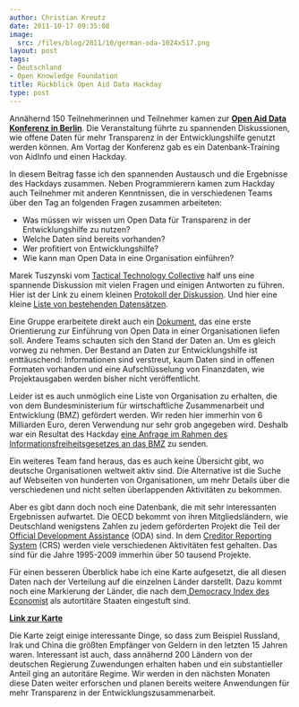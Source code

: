 ```yaml
---
author: Christian Kreutz
date: 2011-10-17 09:35:08
image:
  src: /files/blog/2011/10/german-oda-1024x517.png
layout: post
tags:
- Deutschland
- Open Knowledge Foundation
title: Rückblick Open Aid Data Hackday
type: post
---
```


Annähernd 150 Teilnehmerinnen und Teilnehmer kamen zur **[Open Aid Data Konferenz in Berlin](http://openaiddata.de/)**. Die Veranstaltung führte zu spannenden Diskussionen, wie offene Daten für mehr Transparenz in der Entwicklungshilfe genutzt werden können. Am Vortag der Konferenz gab es ein Datenbank-Training von AidInfo und einen Hackday.

In diesem Beitrag fasse ich den spannenden Austausch und die Ergebnisse des Hackdays zusammen. Neben Programmierern kamen zum Hackday auch Teilnehmer mit anderen Kenntnissen, die in verschiedenen Teams über den Tag an folgenden Fragen zusammen arbeiteten:

  * Was müssen wir wissen um Open Data für Transparenz in der Entwicklungshilfe zu nutzen?
  * Welche Daten sind bereits vorhanden?
  * Wer profitiert von Entwicklungshilfe?
  * Wie kann man Open Data in eine Organisation einführen?

Marek Tuszynski vom [Tactical Technology Collective](http://www.tacticaltech.org/team) half uns eine spannende Diskussion mit vielen Fragen und einigen Antworten zu führen. Hier ist der Link zu einem kleinen [Protokoll der Diskussion](http://de.okfnpad.org/16). Und hier eine kleine [Liste von bestehenden Datensätzen](https://github.com/crisscrossed/Open-Aid-Data-Hackday).

Eine Gruppe erarbeitete direkt auch ein [Dokument](https://docs.google.com/document/d/1bpN8YnIBudk-Ydx6YpzDO__4-3MsNP9DiJhQIs_qKpQ/edit?hl=en_US), das eine erste Orientierung zur Einführung von Open Data in einer Organisationen liefen soll. Andere Teams schauten sich den Stand der Daten an. Um es gleich vorweg zu nehmen. Der Bestand an Daten zur Entwicklungshilfe ist enttäuschend: Informationen sind verstreut, kaum Daten sind in offenen Formaten vorhanden und eine Aufschlüsselung von Finanzdaten, wie Projektausgaben werden bisher nicht veröffentlicht.

Leider ist es auch unmöglich eine Liste von Organisation zu erhalten, die von dem Bundesministerium für wirtschaftliche Zusammenarbeit und Entwicklung (BMZ) gefördert werden. Wir reden hier immerhin von 6 Milliarden Euro, deren Verwendung nur sehr grob angegeben wird. Deshalb war ein Resultat des Hackday [eine Anfrage im Rahmen des Informationsfreiheitsgesetzes an das BMZ](https://fragdenstaat.de/anfrage/liste-aller-vom-bmz-geforderten-organisationenen-in-2010/) zu senden.

Ein weiteres Team fand heraus, das es auch keine Übersicht gibt, wo deutsche Organisationen weltweit aktiv sind. Die Alternative ist die Suche auf Webseiten von hunderten von Organisationen, um mehr Details über die verschiedenen und nicht selten überlappenden Aktivitäten zu bekommen.

Aber es gibt dann doch noch eine Datenbank, die mit sehr interessanten Ergebnissen aufwartet. Die OECD bekommt von ihren Mitgliedsländern, wie Deutschland wenigstens Zahlen zu jedem geförderten Projekt die Teil der [Official Development Assistance](http://de.wikipedia.org/wiki/Official_Development_Assistance) (ODA) sind. In dem [Creditor Reporting System](http://stats.oecd.org/Index.aspx?DataSetCode=CRSNEW) (CRS) werden viele verschiedenen Aktivitäten fest gehalten. Das sind für die Jahre 1995-2009 immerhin über 50 tausend Projekte.

Für einen besseren Überblick habe ich eine Karte aufgesetzt, die all diesen Daten nach der Verteilung auf die einzelnen Länder darstellt. Dazu kommt noch eine Markierung der Länder, die nach dem[ Democracy Index des Economist](http://en.wikipedia.org/wiki/Democracy_Index) als autortitäre Staaten eingestuft sind.

**[Link zur Karte](http://www.maptivism.net/oda-ger/index.html)**

Die Karte zeigt einige interessante Dinge, so dass zum Beispiel Russland, Irak und China die größten Empfänger von Geldern in den letzten 15 Jahren waren. Interessant ist auch, dass annähernd 200 Ländern von der deutschen Regierung Zuwendungen erhalten haben und ein substantieller Anteil ging an autoritäre Regime. Wir werden in den nächsten Monaten diese Daten weiter erforschen und planen bereits weitere Anwendungen für mehr Transparenz in der Entwicklungszusammenarbeit.